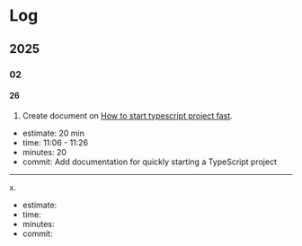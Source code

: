 # Log

## 2025

### 02

#### 26

1. Create document on [How to start typescript project fast](ts_project_start.md).
- estimate: 20 min
- time: 11:06 - 11:26
- minutes: 20 
- commit: Add documentation for quickly starting a TypeScript project

---

x.
- estimate:
- time:
- minutes:
- commit:

